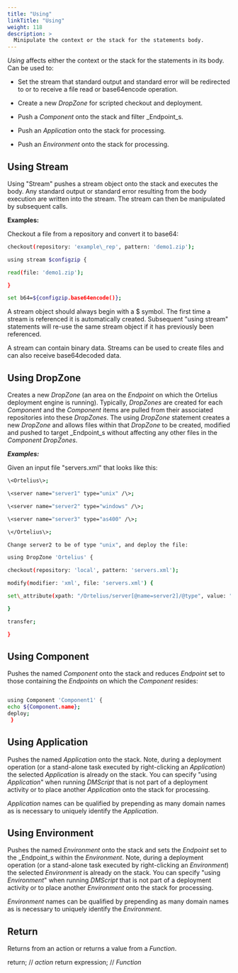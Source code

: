 ```yaml
---
title: "Using"
linkTitle: "Using"
weight: 118
description: >
  Minipulate the context or the stack for the statements body.
---
```


_Using_ affects either the context or the stack for the statements in its body. Can be used to:

- Set the stream that standard output and standard error will be redirected to or to receive a file read or base64encode operation.

- Create a new _DropZone_ for scripted checkout and deployment.
- Push a _Component_ onto the stack and filter _Endpoint_s.
- Push an _Application_ onto the stack for processing.
- Push an _Environment_ onto the stack for processing.

## Using Stream

Using "Stream" pushes a stream object onto the stack and executes the body. Any standard output or standard error resulting from the body execution are written into the stream. The stream can then be manipulated by subsequent calls.

**Examples:**

Checkout a file from a repository and convert it to base64:

```bash
checkout(repository: 'example\_rep', pattern: 'demo1.zip');

using stream $configzip {

read(file: 'demo1.zip');

}

set b64=${configzip.base64encode()};
```

A stream object should always begin with a $ symbol. The first time a stream is referenced it is automatically created. Subsequent "using stream" statements will re-use the same stream object if it has previously been referenced.

A stream can contain binary data. Streams can be used to create files and can also receive base64decoded data.

## Using DropZone

Creates a new _DropZone_ (an area on the _Endpoint_ on which the Ortelius deployment engine is running). Typically, _DropZones_ are created for each _Component_ and the _Component_ items are pulled from their associated repositories into these _DropZones_. The using _DropZone_ statement creates a new _DropZone_ and allows files within that _DropZone_ to be created, modified and pushed to target _Endpoint_s without affecting any other files in the _Component DropZones_.

***Examples:***

Given an input file "servers.xml" that looks like this:

```bash
\<Ortelius\>;

\<server name="server1" type="unix" /\>;

\<server name="server2" type="windows" /\>;

\<server name="server3" type="as400" /\>;

\</Ortelius\>;

Change server2 to be of type "unix", and deploy the file:

using DropZone 'Ortelius' {

checkout(repository: 'local', pattern: 'servers.xml');

modify(modifier: 'xml', file: 'servers.xml') {

set\_attribute(xpath: "/Ortelius/server[@name=server2]/@type", value: "unix");

}

transfer;

}
```

## Using Component

Pushes the named _Component_ onto the stack and reduces _Endpoint_ set to those containing the _Endpoints_ on which the _Component_ resides:

```bash

using Component 'Component1' {
echo ${Component.name};
deploy;
 }
```

## Using Application

Pushes the named _Application_ onto the stack. Note, during a deployment operation (or a stand-alone task executed by right-clicking an _Application_) the selected _Application_ is already on the stack. You can specify "using _Application_" when running _DMScript_ that is not part of a deployment activity or to place another _Application_ onto the stack for processing.

_Application_ names can be qualified by prepending as many domain names as is necessary to uniquely identify the _Application_.

## Using Environment

Pushes the named _Environment_ onto the stack and sets the _Endpoint_ set to the _Endpoint_s within the _Environment_. Note, during a deployment operation (or a stand-alone task executed by right-clicking an _Environment_) the selected _Environment_ is already on the stack. You can specify "using _Environment_" when running _DMScript_ that is not part of a deployment activity or to place another _Environment_ onto the stack for processing.

_Environment_ names can be qualified by prepending as many domain names as is necessary to uniquely identify the _Environment_.

## Return

Returns from an action or returns a value from a _Function_.

return; // _action_
return expression; // _Function_
